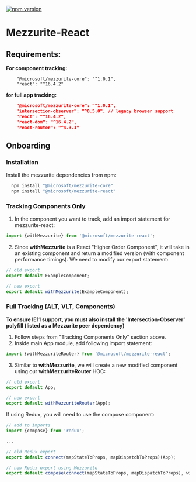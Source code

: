 [![npm version](https://badge.fury.io/js/%40microsoft%2Fmezzurite-react.svg)](https://badge.fury.io/js/%40microsoft%2Fmezzurite-react)

# Mezzurite-React

## Requirements:
**For component tracking:** 
```
    "@microsoft/mezzurite-core": "^1.0.1",
    "react": "^16.4.2"
```
**for full app tracking:**
```json
    "@microsoft/mezzurite-core": "^1.0.1",
    "intersection-observer": "^0.5.0", // legacy browser support
    "react": "^16.4.2",
    "react-dom": "^16.4.2",
    "react-router": "^4.3.1"
```

## Onboarding

### Installation
Install the mezzurite dependencies from npm:
```javascript
  npm install "@microsoft/mezzurite-core"
  npm install "@microsoft/mezzurite-react"
```


### Tracking Components Only
1. In the component you want to track, add an import statement for mezzurite-react:
```javascript
import {withMezzurite} from '@microsoft/mezzurite-react';
```
2. Since **withMezzurite** is a React "Higher Order Component", it will take in an existing component and return a modified version (with component performance timings). We need to modify our export statement:
```javascript
// old export
export default ExampleComponent;

// new export
export default withMezzurite(ExampleComponent);
```

### Full Tracking (ALT, VLT, Components)
****To ensure IE11 support, you must also install the 'Intersection-Observer' polyfill (listed as a Mezzurite peer dependency)****
1. Follow steps from "Tracking Components Only" section above.
2. Inside main App module, add following import statement:
```javascript
import {withMezzuriteRouter} from '@microsoft/mezzurite-react';
```
3. Similar to **withMezzurite**, we will create a new modified component using our **withMezzuriteRouter** HOC:
```javascript
// old export
export default App;

// new export
export default withMezzuriteRouter(App);
```
If using Redux, you will need to use the compose component:
```javascript
// add to imports
import {compose} from 'redux';

...

// old Redux export
export default connect(mapStateToProps, mapDispatchToProps)(App);

// new Redux export using Mezzurite
export default compose(connect(mapStateToProps, mapDispatchToProps), withMezzuriteRouter)(App);
```
